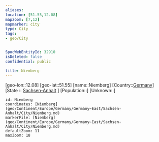 ```yaml
---
aliases: 
location: [51.55,12.08]
mapzoom: [7,12] 
mapmarker: city 
type: City
tags:
- geo/City


SpocWebEntityId: 32910
isDeleted: false
confidential: public

title: Niemberg
---
```

[geo-lon::12.08]
[geo-lat::51.55]
[name::Niemberg]
[Country::[Germany](geo/Continent/Europe/Germany.md)]
[State :: [Sachsen-Anhalt](geo/Continent/Europe/Germany/Germany~East/Sachsen-Anhalt.md) ]
[Population::]
[Unknown::]


```leaflet
id: Niemberg
coordinates: [Niemberg](geo/Continent/Europe/Germany/Germany~East/Sachsen-Anhalt/City/Niemberg.md)
markerFile: [Niemberg](geo/Continent/Europe/Germany/Germany~East/Sachsen-Anhalt/City/Niemberg.md)
defaultZoom: 11 
maxZoom: 18
```



